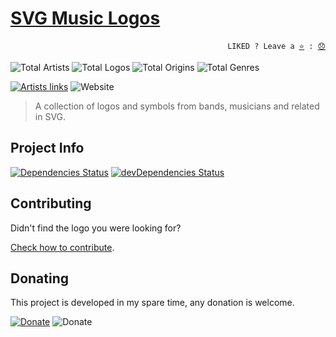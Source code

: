 # [SVG Music Logos](http://tiagoporto.github.io/svg-music-logos)

<p align="right">
  <code>LIKED ? Leave a <a href="https://github.com/tiagoporto/svg-music-logos/stargazers">⭐</a> : <a href="https://github.com/tiagoporto/svg-music-logos/issues">😞</a></code>
</p>

<!-- replace start -->
![Total Artists](https://img.shields.io/badge/artists-187-blue.svg?style=flat-square)
![Total Logos](https://img.shields.io/badge/logos-335-blue.svg?style=flat-square)
![Total Origins](https://img.shields.io/badge/origins-20-blue.svg?style=flat-square)
![Total Genres](https://img.shields.io/badge/genres-57-blue.svg?style=flat-square)
<!-- replace end -->

[![Artists links](https://img.shields.io/travis/com/tiagoporto/svg-music-logos/master.svg?style=flat-square&label=links)](https://travis-ci.com/tiagoporto/svg-music-logos)
![Website](https://img.shields.io/website/https/tiagoporto.github.io/svg-music-logos.svg?down_color=lightgrey&down_message=offline&style=flat-square&up_message=online)

> A collection of logos and symbols from bands, musicians and related in SVG.

## Project Info

[![Dependencies Status](https://img.shields.io/david/tiagoporto/svg-music-logos.svg?style=flat-square)](https://david-dm.org/tiagoporto/svg-music-logos)
[![devDependencies Status](https://img.shields.io/david/dev/tiagoporto/svg-music-logos.svg?style=flat-square)](https://david-dm.org/tiagoporto/svg-music-logos?type=dev)

## Contributing

Didn't find the logo you were looking for?

[Check how to contribute](https://github.com/tiagoporto/svg-music-logos/blob/master/CONTRIBUTING.md).

## Donating

This project is developed in my spare time, any donation is welcome.

[![Donate](https://img.shields.io/badge/donate-PayPal-blue.svg)](https://www.paypal.com/cgi-bin/webscr?cmd=_donations&business=YTDUQ8RZ2G4Q8&lc=BR&item_name=tiagoporto&item_number=svgmusiclogos&currency_code=USD&bn=PP%2dDonationsBF%3abtn_donateCC_LG%2egif%3aNonHosted)
![Donate](https://img.shields.io/badge/bitcoin-14iqQcwYPLBceRURHuFosGTDXxMmt3cLDp-yellow.svg?logo=bitcoin)
